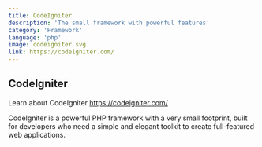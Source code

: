 ```yaml
---
title: CodeIgniter
description: 'The small framework with powerful features'
category: 'Framework'
language: 'php'
image: codeigniter.svg
link: https://codeigniter.com/
---
```


## CodeIgniter

Learn about CodeIgniter https://codeigniter.com/

CodeIgniter is a powerful PHP framework with a very small footprint, built for developers who need a simple and elegant toolkit to create full-featured web applications.